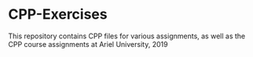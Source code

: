 # CPP-Exercises
This repository contains CPP files for various assignments, as well as the CPP course assignments at Ariel University, 2019